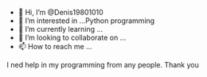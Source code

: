 - 👋 Hi, I’m @Denis19801010
- 👀 I’m interested in ...Python programming
- 🌱 I’m currently learning ...
- 💞️ I’m looking to collaborate on ...
- 📫 How to reach me ...

<!---
Denis19801010/Denis19801010 is a ✨ special ✨ repository because its `README.md` (this file) appears on your GitHub profile.
You can click the Preview link to take a look at your changes.
--->
I ned help in my programming from any people. Thank you
